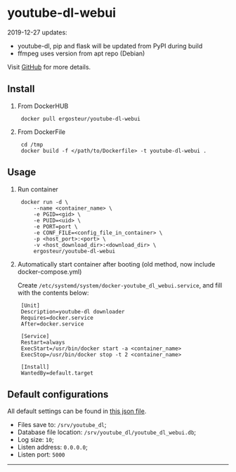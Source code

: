 # youtube-dl-webui

2019-12-27 updates:
- youtube-dl, pip and flask will be updated from PyPI during build
- ffmpeg uses version from apt repo (Debian)

Visit [GitHub](https://github.com/ergosteur/youtube-dl-webui-docker) for more details.


## Install

1. From DockerHUB

        docker pull ergosteur/youtube-dl-webui


2. From DockerFile

        cd /tmp
        docker build -f </path/to/Dockerfile> -t youtube-dl-webui .

## Usage

1. Run container

        docker run -d \
            --name <container_name> \
            -e PGID=<gid> \
            -e PUID=<uid> \
            -e PORT=port \
            -e CONF_FILE=<config_file_in_container> \
            -p <host_port>:<port> \
            -v <host_download_dir>:<download_dir> \
            ergosteur/youtube-dl-webui


2. Automatically start container after booting (old method, now include docker-compose.yml)

    Create `/etc/systemd/system/docker-youtube_dl_webui.service`, and fill
    with the contents below:

        [Unit]
        Description=youtube-dl downloader
        Requires=docker.service
        After=docker.service

        [Service]
        Restart=always
        ExecStart=/usr/bin/docker start -a <container_name>
        ExecStop=/usr/bin/docker stop -t 2 <container_name>

        [Install]
        WantedBy=default.target

## Default configurations

All default settings can be found in [this json file](https://github.com/ergosteur/youtube-dl-webui-docker/blob/master/default_config.json).

- Files save to: `/srv/youtube_dl`;
- Database file location: `/srv/youtube_dl/youtube_dl_webui.db`;
- Log size: `10`;
- Listen address: `0.0.0.0`;
- Listen port: `5000`

---


